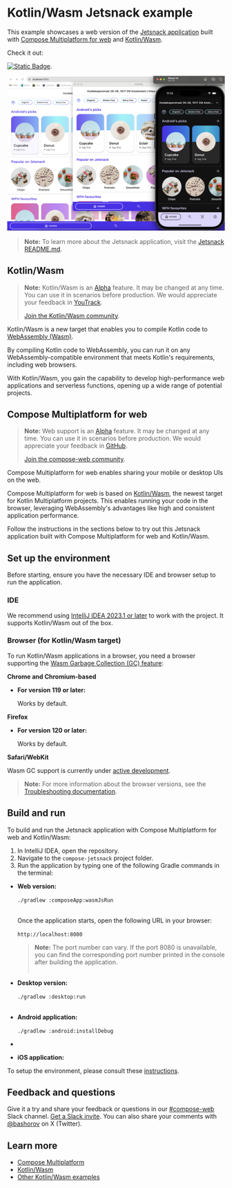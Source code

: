 # Kotlin/Wasm Jetsnack example

This example showcases a web version of the [Jetsnack application](https://github.com/android/compose-samples/tree/main/Jetsnack) built with [Compose Multiplatform for web](#compose-multiplatform-for-web) and [Kotlin/Wasm](#kotlinwasm).

Check it out:

[![Static Badge](https://img.shields.io/badge/online%20demo%20%F0%9F%9A%80-6b57ff?style=for-the-badge)](https://zal.im/wasm/jetsnack).

![](screenshots/jetsnack_mpp.png)

> **Note:**
> To learn more about the Jetsnack application, visit the [Jetsnack README.md](https://github.com/android/compose-samples/tree/main/Jetsnack).

## Kotlin/Wasm

> **Note:**
> Kotlin/Wasm is an [Alpha](https://kotlinlang.org/docs/components-stability.html) feature. It may be changed at any time. You can use it in scenarios before production.
> We would appreciate your feedback in [YouTrack](https://youtrack.jetbrains.com/issue/KT-56492).
> 
> [Join the Kotlin/Wasm community](https://slack-chats.kotlinlang.org/c/webassembly).

Kotlin/Wasm is a new target that enables you to compile Kotlin code to [WebAssembly (Wasm)](https://webassembly.org/). 

By compiling Kotlin code to WebAssembly, you can run it on any WebAssembly-compatible environment that meets Kotlin's requirements, including web browsers.

With Kotlin/Wasm, you gain the capability to develop high-performance web applications and serverless functions, opening up a wide range of potential projects.

## Compose Multiplatform for web

> **Note:**
> Web support is an [Alpha](https://kotlinlang.org/docs/components-stability.html) feature. It may be changed at any time. 
> You can use it in scenarios before production.
> We would appreciate your feedback in [GitHub](https://github.com/JetBrains/compose-multiplatform/issues).
>
> [Join the compose-web community](https://slack-chats.kotlinlang.org/c/compose-web).

Compose Multiplatform for web enables sharing your mobile or desktop UIs on the web.

Compose Multiplatform for web is based on [Kotlin/Wasm](https://kotl.in/wasm), the newest target for Kotlin Multiplatform projects.
This enables running your code in the browser, leveraging WebAssembly's advantages like high and consistent application performance.

Follow the instructions in the sections below to try out this Jetsnack application built with Compose Multiplatform for web and Kotlin/Wasm.

## Set up the environment

Before starting, ensure you have the necessary IDE and browser setup to run the application.

### IDE

We recommend using [IntelliJ IDEA 2023.1 or later](https://www.jetbrains.com/idea/) to work with the project.
It supports Kotlin/Wasm out of the box.

### Browser (for Kotlin/Wasm target)

To run Kotlin/Wasm applications in a browser, you need a browser supporting the [Wasm Garbage Collection (GC) feature](https://github.com/WebAssembly/gc):

**Chrome and Chromium-based**

* **For version 119 or later:**

  Works by default.

**Firefox**

* **For version 120 or later:**

  Works by default.

**Safari/WebKit**

Wasm GC support is currently under
[active development](https://bugs.webkit.org/show_bug.cgi?id=247394).

> **Note:**
> For more information about the browser versions, see the [Troubleshooting documentation](https://kotl.in/wasm_help/).

## Build and run

To build and run the Jetsnack application with Compose Multiplatform for web and Kotlin/Wasm:

1. In IntelliJ IDEA, open the repository.
2. Navigate to the `compose-jetsnack` project folder.
3. Run the application by typing one of the following Gradle commands in the terminal:

* **Web version:**

  `./gradlew :composeApp:wasmJsRun`
  <br>&nbsp;<br>

  Once the application starts, open the following URL in your browser: 

  `http://localhost:8080`

  > **Note:**
  > The port number can vary. If the port 8080 is unavailable, you can find the corresponding port number printed in the console
  > after building the application.
<br>&nbsp;<br>

* **Desktop version:**

  `./gradlew :desktop:run`
  <br>&nbsp;<br>

* **Android application:**

   `./gradlew :android:installDebug`
* 
* **iOS application:**

To setup the environment, please consult these [instructions](https://www.jetbrains.com/help/kotlin-multiplatform-dev/compose-multiplatform-setup.html).

## Feedback and questions

Give it a try and share your feedback or questions in our [#compose-web](https://slack-chats.kotlinlang.org/c/compose-web) Slack channel.
[Get a Slack invite](https://surveys.jetbrains.com/s3/kotlin-slack-sign-up).
You can also share your comments with [@bashorov](https://twitter.com/bashorov) on X (Twitter).

## Learn more

* [Compose Multiplatform](https://github.com/JetBrains/compose-multiplatform/#compose-multiplatform)
* [Kotlin/Wasm](https://kotl.in/wasm/)
* [Other Kotlin/Wasm examples](https://github.com/Kotlin/kotlin-wasm-examples/tree/main)
